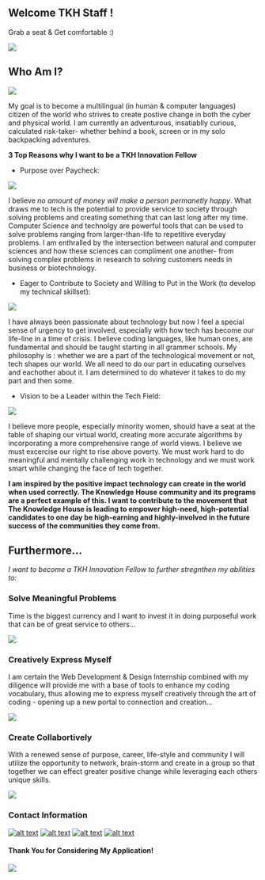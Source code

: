 ## Welcome TKH Staff ! 

 Grab a seat 
 & Get comfortable :)

![](popcorn.gif)

</div>

## Who Am I?

![](tornado.jpeg)

My goal is to become a multilingual (in human & computer languages) citizen of the world who strives to create postive change in both the cyber and physical world. I am currently an adventurous, insatiablly curious, calculated risk-taker- whether behind a book, screen or in my solo backpacking adventures.

**3 Top Reasons why I want to be a TKH Innovation Fellow**

* Purpose over Paycheck:

![](DDmoneycry.gif) 

I believe *no amount of money will make a person permanetly happy*. What draws me to tech is the potential to provide service to society through solving problems and creating something that can last long after my time. Computer Science and technolgy are powerful tools that can be used to solve problems ranging from larger-than-life to repetitive everyday problems. I am enthralled by the intersection between natural and computer sciences and how these sciences can compliment one another- from solving complex problems in research to solving customers needs in business or biotechnology.

 * Eager to Contribute to Society and Willing to Put in the Work (to develop my technical skillset):
 
 ![](codingvideogame.gif)

I have always been passionate about technology but now I feel a special sense of urgency to get involved, especially with how tech has become our life-line in a time of crisis. I believe coding languages, like human ones, are fundamental and should be taught starting in all grammer schools. My philosophy is : whether we are a part of the technological movement or not, tech shapes our world. We all need to do our part in educating ourselves and eachother about it. I am determined to do whatever it takes to do my part and then some.

 * Vision to be a Leader within the Tech Field:

![](diversity%20in%20tech.png)

I believe more people, especially minority women, should have a seat at the table of shaping our virtual world, creating more accurate algorithms by incorporating a more comprehensive range of world views. I believe we must excercise our right to rise above poverty. We must work hard to do meaningful and mentally challenging work in technology and we must work smart while changing the face of tech together.

**I am inspired by the positive impact technology can create in the world when used correctly. The Knowledge House community and its programs are a perfect example of this. I want to contribute to the movement that The Knowledge House is leading to empower high-need, high-potential candidates to one day be high-earning and highly-involved in the future success of the communities they come from.**


## Furthermore...
_I want to become a TKH Innovation Fellow to further stregnthen my abilities to:_

###  Solve Meaningful Problems
 Time is the biggest currency and I want to invest it in doing purposeful work that can be of great service to others...

![](aha%20moment%20code.gif)

### Creatively Express Myself
I am certain the Web Development & Design Internship combined with my diligence will provide me with a base of tools to enhance my coding vocabulary, thus allowing me to express myself creatively through the art of coding - opening up a new portal to connection and creation...

![](portal%20cs.gif)

### Create Collabortively

With a renewed sense of purpose, career, life-style and community I will utilize the opportunity to network, brain-storm and create in a group so that together we can effect greater positive change while leveraging each others unique skills.

![](teamworkoffice.gif)

### Contact Information


[![alt text][2.1]][2]
[![alt text][3.1]][3]
[![alt text][6.1]][6]
[![alt text][7.1]][7]

[2.1]: http://i.imgur.com/P3YfQoD.png (facebook icon with padding)
[3.1]: http://i.imgur.com/yCsTjba.png (google plus icon with padding)
[6.1]: http://i.imgur.com/0o48UoR.png (github icon with padding)
[7.1]: https://www.flaticon.com/free-icon/linkedin_174857
<!-- links to your social media accounts -->
<!-- update these accordingly -->


[2]: http://www.facebook.com/BerryQ460
[3]: https://plus.google.com/+QuianaBerry
[6]: http://www.github.com/berryq460

[7]: https://www.linkedin.com/in/quiana-c-berry-b727a7143/


#### Thank You for Considering My Application!


![](gameover.gif)



